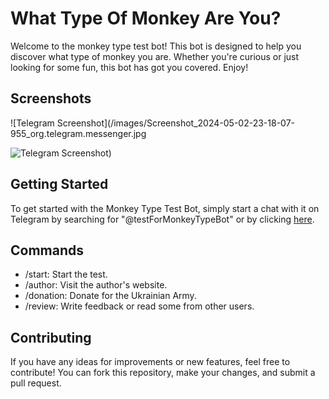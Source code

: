 
# What Type Of Monkey Are You?

Welcome to the monkey type test bot! This bot is designed to help you discover what type of monkey you are. Whether you're curious or just looking for some fun, this bot has got you covered. Enjoy!


## Screenshots

![Telegram Screenshot](/images/Screenshot_2024-05-02-23-18-07-955_org.telegram.messenger.jpg

![Telegram Screenshot](/images/Screenshot_2024-05-02-23-18-07-955_org.telegram.messenger.jpg "Optional title"))  


## Getting Started

To get started with the Monkey Type Test Bot, simply start a chat with it on Telegram by searching for "@testForMonkeyTypeBot" or by clicking [here](https://t.me/testForMonkeyTypeBot).
## Commands

- /start: Start the test.
- /author: Visit the author's website.
- /donation: Donate for the Ukrainian Army.
- /review: Write feedback or read some from other users.
## Contributing
If you have any ideas for improvements or new features, feel free to contribute! You can fork this repository, make your changes, and submit a pull request.